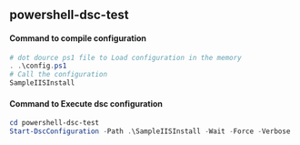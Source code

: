 ## powershell-dsc-test

#### Command to compile configuration
```powershell
# dot dource ps1 file to Load configuration in the memory
. .\config.ps1
# Call the configuration
SampleIISInstall
```

#### Command to Execute dsc configuration
```powershell
cd powershell-dsc-test
Start-DscConfiguration -Path .\SampleIISInstall -Wait -Force -Verbose
```
